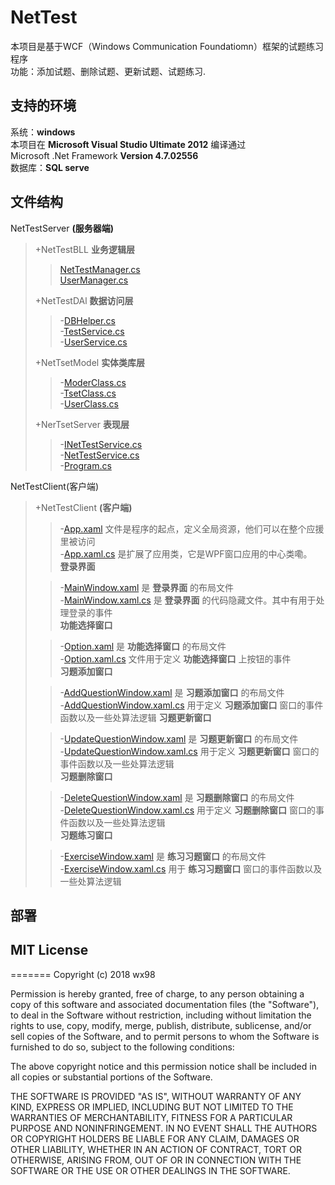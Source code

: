 # NetTest
本项目是基于WCF（Windows Communication Foundatiomn）框架的试题练习程序   
功能：添加试题、删除试题、更新试题、试题练习.
## 支持的环境
系统：__windows__   
本项目在  __Microsoft Visual Studio Ultimate 2012__  编译通过   
Microsoft .Net Framework __Version 4.7.02556__    
数据库：__SQL serve__


## 文件结构
NetTestServer __(服务器端)__   
>+NetTestBLL __业务逻辑层__   
>>[NetTestManager.cs](/NetTestServer/NetTestBLL/TestManager.cs)    
>>[UserManager.cs](/NetTestServer/NetTestBLL/UserManager.cs)   
>
>+NetTestDAl __数据访问层__   
>>-[DBHelper.cs](/NetTestServer/NetTestDAL/DBHelper.cs)   
>>-[TestService.cs](/NetTestServer/NetTestDAL/TestService.cs)      
>>-[UserService.cs](/NetTestServer/NetTestDAL/UserService.cs)   
>
>+NetTsetModel __实体类库层__   
>>-[ModerClass.cs](/NetTestServer/NetTestModel/ModelClass.cs)   
>>-[TsetClass.cs](/NetTestServer/NetTestModel/TestClass.cs)   
>>-[UserClass.cs](/NetTestServer/NetTestModel/UserClass.cs)   
>
>+NerTsetServer   __表现层__   
>>-[INetTestService.cs](/NetTestServer/NetTestServer/INetTestService.cs)   
>>-[NetTestService.cs](/NetTestServer/NetTestServer/NetTestService.cs)    
>>-[Program.cs](/NetTestServer/NetTestServer/Program.cs)   

NetTestClient(客户端)   
>+NetTestClient __(客户端)__    
>
>>-[App.xaml](/NetTestClient/NetTestClient/App.xaml) 文件是程序的起点，定义全局资源，他们可以在整个应援里被访问   
>>-[App.xaml.cs](/NetTestClient/NetTestClient/App.xaml.cs) 是扩展了应用类，它是WPF窗口应用的中心类嘞。  
>__登录界面__
>
>>-[MainWindow.xaml](/NetTestClient/NetTestClient/MainWindow.xaml) 是 __登录界面__ 的布局文件   
>>-[MainWindow.xaml.cs](/NetTestClient/NetTestClient/MainWindow.xaml.cs) 是 __登录界面__ 的代码隐藏文件。其中有用于处理登录的事件    
>__功能选择窗口__
>
>>-[Option.xaml](/NetTestClient/NetTestClient/Option.xaml) 是 __功能选择窗口__ 的布局文件    
>>-[Option.xaml.cs](/NetTestClient/NetTestClient/Option.xaml.cs) 文件用于定义 __功能选择窗口__ 上按钮的事件   
>__习题添加窗口__
>
>>-[AddQuestionWindow.xaml](/NetTestClient/NetTestClient/AddQuestionWindow.xaml) 是 __习题添加窗口__ 的布局文件    
>>-[AddQuestionWindow.xaml.cs](/NetTestClient/NetTestClient/AddQuestionWindow.xaml.cs) 用于定义 __习题添加窗口__  窗口的事件函数以及一些处算法逻辑
>__习题更新窗口__
>
>>-[UpdateQuestionWindow.xaml](/NetTestClient/NetTestClient/UpdateQuestionWindow.xaml) 是 __习题更新窗口__ 的布局文件     
>>-[UpdateQuestionWindow.xaml.cs](/NetTestClient/NetTestClient/UpdateQuestionWindow.xaml.cs)  用于定义 __习题更新窗口__  窗口的事件函数以及一些处算法逻辑   
>__习题删除窗口__   
>
>>-[DeleteQuestionWindow.xaml](/NetTestClient/NetTestClient/DeleteQuestionWindow.xaml) 是 __习题删除窗口__ 的布局文件   
>>-[DeleteQuestionWindow.xaml.cs](/NetTestClient/NetTestClient/DeleteQuestionWindow.xaml.cs) 用于定义 __习题删除窗口__  窗口的事件函数以及一些处算法逻辑     
>__习题练习窗口__   
>
>>-[ExerciseWindow.xaml](/NetTestClient/NetTestClient/ExerciseWindow.xaml) 是 __练习习题窗口__ 的布局文件     
>>-[ExerciseWindow.xaml.cs](/NetTestClient/NetTestClient/ExerciseWindow.xaml.cs) 用于 __练习习题窗口__ 窗口的事件函数以及一些处算法逻辑     

## 部署

## MIT License
=======
Copyright (c) 2018 wx98

Permission is hereby granted, free of charge, to any person obtaining a copy
of this software and associated documentation files (the "Software"), to deal
in the Software without restriction, including without limitation the rights
to use, copy, modify, merge, publish, distribute, sublicense, and/or sell
copies of the Software, and to permit persons to whom the Software is
furnished to do so, subject to the following conditions:

The above copyright notice and this permission notice shall be included in all
copies or substantial portions of the Software.

THE SOFTWARE IS PROVIDED "AS IS", WITHOUT WARRANTY OF ANY KIND, EXPRESS OR
IMPLIED, INCLUDING BUT NOT LIMITED TO THE WARRANTIES OF MERCHANTABILITY,
FITNESS FOR A PARTICULAR PURPOSE AND NONINFRINGEMENT. IN NO EVENT SHALL THE
AUTHORS OR COPYRIGHT HOLDERS BE LIABLE FOR ANY CLAIM, DAMAGES OR OTHER
LIABILITY, WHETHER IN AN ACTION OF CONTRACT, TORT OR OTHERWISE, ARISING FROM,
OUT OF OR IN CONNECTION WITH THE SOFTWARE OR THE USE OR OTHER DEALINGS IN THE
SOFTWARE.
